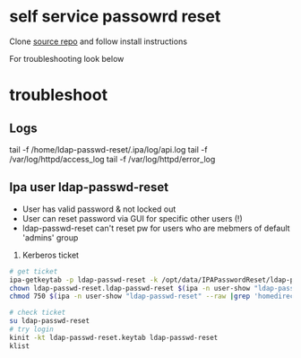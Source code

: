 # self service passowrd reset
Clone [source repo](https://github.com/larrabee/freeipa-password-reset) and follow install instructions

For troubleshooting look below

# troubleshoot

## Logs
tail -f /home/ldap-passwd-reset/.ipa/log/api.log
tail -f /var/log/httpd/access_log
tail -f /var/log/httpd/error_log

## Ipa user ldap-passwd-reset
- User has valid password & not locked out
- User can reset password via GUI for specific other users (!)
- ldap-passwd-reset can't reset pw for users who are mebmers of default 'admins' group

1. Kerberos ticket
```bash
# get ticket
ipa-getkeytab -p ldap-passwd-reset -k /opt/data/IPAPasswordReset/ldap-passwd-reset.keytab
chown ldap-passwd-reset.ldap-passwd-reset $(ipa -n user-show "ldap-passwd-reset" --raw |grep 'homedirectory' |awk -F':' '{print $2}')
chmod 750 $(ipa -n user-show "ldap-passwd-reset" --raw |grep 'homedirectory' |awk -F':' '{print $2}')

# check ticket
su ldap-passwd-reset
# try login
kinit -kt ldap-passwd-reset.keytab ldap-passwd-reset
klist
```

